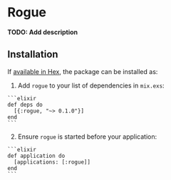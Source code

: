 # Rogue

**TODO: Add description**

## Installation

If [available in Hex](https://hex.pm/docs/publish), the package can be installed as:

  1. Add `rogue` to your list of dependencies in `mix.exs`:

    ```elixir
    def deps do
      [{:rogue, "~> 0.1.0"}]
    end
    ```

  2. Ensure `rogue` is started before your application:

    ```elixir
    def application do
      [applications: [:rogue]]
    end
    ```

